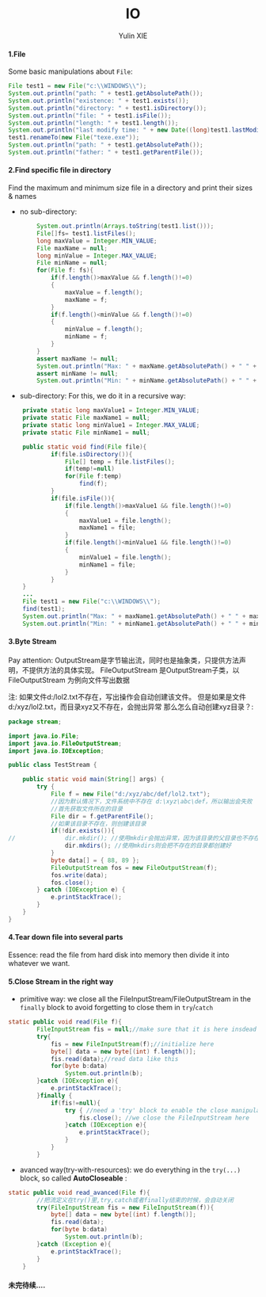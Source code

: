 # <center> IO </center>
<center>Yulin XIE </center>


#### 1.File
Some basic manipulations about `File`:
```java
File test1 = new File("c:\\WINDOWS\\");
System.out.println("path: " + test1.getAbsolutePath());
System.out.println("existence: " + test1.exists());
System.out.println("directory: " + test1.isDirectory());
System.out.println("file: " + test1.isFile());
System.out.println("length: " + test1.length());
System.out.println("last modify time: " + new Date((long)test1.lastModified()));
test1.renameTo(new File("texe.exe"));
System.out.println("path: " + test1.getAbsolutePath());
System.out.println("father: " + test1.getParentFile());
```

#### 2.Find specific file in directory
Find the maximum and minimum size file in a directory and print their sizes & names

- no sub-directory:
```java
        System.out.println(Arrays.toString(test1.list()));
        File[]fs= test1.listFiles();
        long maxValue = Integer.MIN_VALUE;
        File maxName = null;
        long minValue = Integer.MAX_VALUE;
        File minName = null;
        for(File f: fs){
            if(f.length()>maxValue && f.length()!=0)
            {
                maxValue = f.length();
                maxName = f;
            }
            if(f.length()<minValue && f.length()!=0)
            {
                minValue = f.length();
                minName = f;
            }
        }
        assert maxName != null;
        System.out.println("Max: " + maxName.getAbsolutePath() + " " + maxValue);
        assert minName != null;
        System.out.println("Min: " + minName.getAbsolutePath() + " " + minValue);
```
- sub-directory:
For this, we do it in a recursive way:
```java
    private static long maxValue1 = Integer.MIN_VALUE;
    private static File maxName1 = null;
    private static long minValue1 = Integer.MAX_VALUE;
    private static File minName1 = null;

    public static void find(File file){
            if(file.isDirectory()){
                File[] temp = file.listFiles();
                if(temp!=null)
                for(File f:temp)
                    find(f);
            }
            if(file.isFile()){
                if(file.length()>maxValue1 && file.length()!=0)
                {
                    maxValue1 = file.length();
                    maxName1 = file;
                }
                if(file.length()<minValue1 && file.length()!=0)
                {
                    minValue1 = file.length();
                    minName1 = file;
                }
            }
    }
    ...
    File test1 = new File("c:\\WINDOWS\\");
    find(test1);
    System.out.println("Max: " + maxName1.getAbsolutePath() + " " + maxValue1);
    System.out.println("Min: " + minName1.getAbsolutePath() + " " + minValue1);
```

#### 3.Byte Stream
Pay attention:
OutputStream是字节输出流，同时也是抽象类，只提供方法声明，不提供方法的具体实现。
FileOutputStream 是OutputStream子类，以FileOutputStream 为例向文件写出数据

注: 如果文件d:/lol2.txt不存在，写出操作会自动创建该文件。
但是如果是文件 d:/xyz/lol2.txt，而目录xyz又不存在，会抛出异常
那么怎么自动创建xyz目录？:
```java
package stream;

import java.io.File;
import java.io.FileOutputStream;
import java.io.IOException;

public class TestStream {

    public static void main(String[] args) {
        try {
            File f = new File("d:/xyz/abc/def/lol2.txt");
            //因为默认情况下，文件系统中不存在 d:\xyz\abc\def，所以输出会失败
            //首先获取文件所在的目录
            File dir = f.getParentFile();
            //如果该目录不存在，则创建该目录
            if(!dir.exists()){
//              dir.mkdir(); //使用mkdir会抛出异常，因为该目录的父目录也不存在
                dir.mkdirs(); //使用mkdirs则会把不存在的目录都创建好
            }
            byte data[] = { 88, 89 };
            FileOutputStream fos = new FileOutputStream(f);
            fos.write(data);
            fos.close();
        } catch (IOException e) {
            e.printStackTrace();
        }
    }
}
```

#### 4.Tear down file into several parts
Essence: read the file from hard disk into memory then divide it into whatever we want.

#### 5.Close Stream in the right way
- primitive way:
we close all the FileInputStream/FileOutputStream in the `finally` block to avoid forgetting to close them in `try`/`catch`
```java
static public void read(File f){
        FileInputStream fis = null;//make sure that it is here insdead of in the 'try' block
        try{
            fis = new FileInputStream(f);//initialize here
            byte[] data = new byte[(int) f.length()];
            fis.read(data);//read data like this
            for(byte b:data)
                System.out.println(b);
        }catch (IOException e){
            e.printStackTrace();
        }finally {
            if(fis!=null){
                try { //need a 'try' block to enable the close manipulation
                    fis.close(); //we close the FileInputStream here
                }catch (IOException e){
                    e.printStackTrace();
                }
            }
        }
```
- avanced way(try-with-resources):
we do everything in the `try(...)` block, so called __AutoCloseable__ :
```java
static public void read_avanced(File f){
        //把流定义在try()里,try,catch或者finally结束的时候，会自动关闭
        try(FileInputStream fis = new FileInputStream(f)){
            byte[] data = new byte[(int) f.length()];
            fis.read(data);
            for(byte b:data)
                System.out.println(b);
        }catch (Exception e){
            e.printStackTrace();
        }
    }
```


#### 未完待续....
